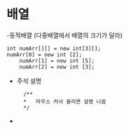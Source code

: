 # 배열

-동적배열 (다중배열에서 배열의 크기가 달라)

    int numArr[][] = new int[3][];		
    numArr[0] = new int [2];
		numArr[1] = new int [5];
		numArr[2] = new int [3];

- 주석 설명

		/**
	 	*   마우스 커서 올리면 설명 나옴
	 	*/
		
- 
